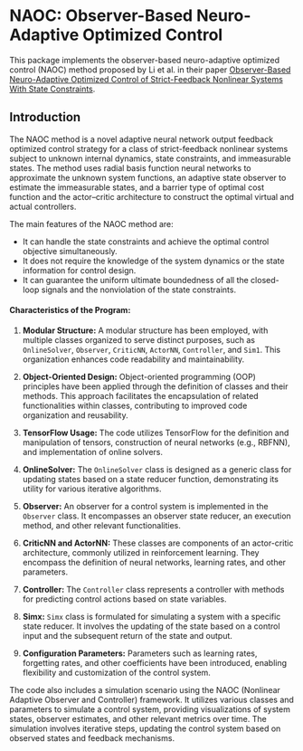 # NAOC: Observer-Based Neuro-Adaptive Optimized Control

This package implements the observer-based neuro-adaptive optimized control (NAOC) method proposed by Li et al. in their paper [Observer-Based Neuro-Adaptive Optimized Control of Strict-Feedback Nonlinear Systems With State Constraints](https://ieeexplore.ieee.org/document/9336267).

## Introduction

The NAOC method is a novel adaptive neural network output feedback optimized control strategy for a class of strict-feedback nonlinear systems subject to unknown internal dynamics, state constraints, and immeasurable states. The method uses radial basis function neural networks to approximate the unknown system functions, an adaptive state observer to estimate the immeasurable states, and a barrier type of optimal cost function and the actor–critic architecture to construct the optimal virtual and actual controllers.

The main features of the NAOC method are:

- It can handle the state constraints and achieve the optimal control objective simultaneously.
- It does not require the knowledge of the system dynamics or the state information for control design.
- It can guarantee the uniform ultimate boundedness of all the closed-loop signals and the nonviolation of the state constraints.


#### Characteristics of the Program:

1. **Modular Structure:** A modular structure has been employed, with multiple classes organized to serve distinct purposes, such as `OnlineSolver`, `Observer`, `CriticNN`, `ActorNN`, `Controller`, and `Sim1`. This organization enhances code readability and maintainability.

2. **Object-Oriented Design:** Object-oriented programming (OOP) principles have been applied through the definition of classes and their methods. This approach facilitates the encapsulation of related functionalities within classes, contributing to improved code organization and reusability.

3. **TensorFlow Usage:** The code utilizes TensorFlow for the definition and manipulation of tensors, construction of neural networks (e.g., RBFNN), and implementation of online solvers.

4. **OnlineSolver:** The `OnlineSolver` class is designed as a generic class for updating states based on a state reducer function, demonstrating its utility for various iterative algorithms.

5. **Observer:** An observer for a control system is implemented in the `Observer` class. It encompasses an observer state reducer, an execution method, and other relevant functionalities.

6. **CriticNN and ActorNN:** These classes are components of an actor-critic architecture, commonly utilized in reinforcement learning. They encompass the definition of neural networks, learning rates, and other parameters.

7. **Controller:** The `Controller` class represents a controller with methods for predicting control actions based on state variables.

8. **Simx:** `Simx` class is formulated for simulating a system with a specific state reducer. It involves the updating of the state based on a control input and the subsequent return of the state and output.

9. **Configuration Parameters:** Parameters such as learning rates, forgetting rates, and other coefficients have been introduced, enabling flexibility and customization of the control system.

The code also includes a simulation scenario using the NAOC (Nonlinear Adaptive Observer and Controller) framework. It utilizes various classes and parameters to simulate a control system, providing visualizations of system states, observer estimates, and other relevant metrics over time. The simulation involves iterative steps, updating the control system based on observed states and feedback mechanisms.
